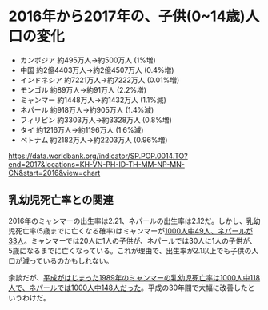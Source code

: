 # 2016年から2017年の、子供(0~14歳)人口の変化

- カンボジア 約495万人→約500万人 (1%増)
- 中国 約2億4403万人→約2億4507万人 (0.4%増) 
- インドネシア 約7221万人→約7222万人 (0.01%増)
- モンゴル 約89万人→約91万人 (2.2%増)
- ミャンマー 約1448万人→約1432万人 (1.1%減)
- ネパール 約918万人→約905万人 (1.4%減)
- フィリピン 約3303万人→約3328万人 (0.8%増)
- タイ 約1216万人→約1196万人 (1.6%減)
- ベトナム 約2182万人→約2203万人 (0.96%増)

https://data.worldbank.org/indicator/SP.POP.0014.TO?end=2017&locations=KH-VN-PH-ID-TH-MM-NP-MN-CN&start=2016&view=chart

## 乳幼児死亡率との関連

2016年のミャンマーの出生率は2.21、ネパールの出生率は2.12だ。しかし、乳幼児死亡率(5歳までに亡くなる確率)はミャンマーが[1000人中49人、ネパールが33人](https://data.worldbank.org/indicator/SH.DYN.MORT?locations=MM-NP)。ミャンマーでは20人に1人の子供が、ネパールでは30人に1人の子供が、5歳になるまでに亡くなっている。これが理由で、出生率が2.1以上でも子供の人口が減っているのかもしれない。

余談だが、[平成がはじまった1989年のミャンマーの乳幼児死亡率は1000人中118人で、ネパールでは1000人中148人だった](https://data.worldbank.org/indicator/SH.DYN.MORT?end=2017&locations=MM-NP&start=1989)。平成の30年間で大幅に改善したというわけだ。
